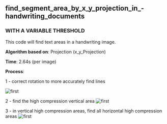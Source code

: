 ## find_segment_area_by_x_y_projection_in_-handwriting_documents
### WITH A VARIABLE THRESHOLD


This code will find text areas in a handwriting image.

__Algorithm based on__: Projection (x_y_Projection)

__Time__: 2.64s (per image)

__Process__:

1 - correct rotation to more accurately find lines
    
![first](https://github.com/ZeinabTaghavi/find_segment_area_by_x_y_projection_in_-handwriting_documents/blob/master/sample/7.jpg?raw=true)

2 - find the high compression vertical area
![first](https://github.com/ZeinabTaghavi/find_segment_area_by_x_y_projection_in_-handwriting_documents/blob/master/sample/7.jpg_find_segment_area_by_x_y_projection_1_vertical_line_detected.jpg?raw=true)
    
3 - in vertical high compression areas, find all horizontal high compression areas
![first](https://github.com/ZeinabTaghavi/find_segment_area_by_x_y_projection_in_-handwriting_documents/blob/master/sample/7.jpg_find_segment_area_by_x_y_projection_2_just_lines.jpg?raw=true)
